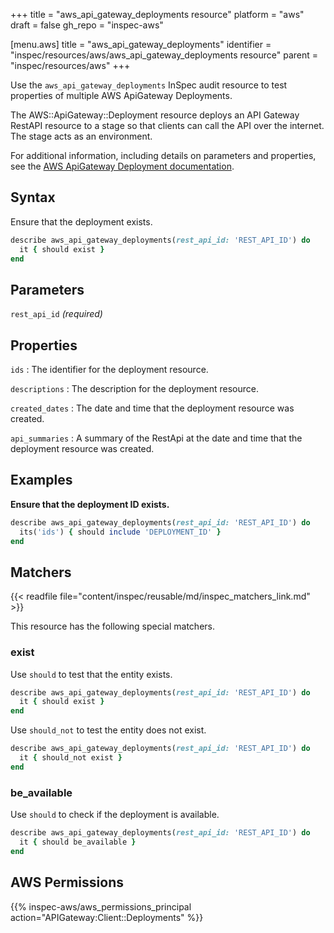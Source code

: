 +++
title = "aws_api_gateway_deployments resource"
platform = "aws"
draft = false
gh_repo = "inspec-aws"

[menu.aws]
title = "aws_api_gateway_deployments"
identifier = "inspec/resources/aws/aws_api_gateway_deployments resource"
parent = "inspec/resources/aws"
+++

Use the `aws_api_gateway_deployments` InSpec audit resource to test properties of multiple AWS ApiGateway Deployments.

The AWS::ApiGateway::Deployment resource deploys an API Gateway RestAPI resource to a stage so that clients can call the API over the internet. The stage acts as an environment.

For additional information, including details on parameters and properties, see the [AWS ApiGateway Deployment documentation](https://docs.aws.amazon.com/AWSCloudFormation/latest/UserGuide/aws-resource-apigateway-deployment.html).

## Syntax

Ensure that the deployment exists.

```ruby
describe aws_api_gateway_deployments(rest_api_id: 'REST_API_ID') do
  it { should exist }
end
```

## Parameters

`rest_api_id` _(required)_

## Properties

`ids`
: The identifier for the deployment resource.

`descriptions`
: The description for the deployment resource.

`created_dates`
: The date and time that the deployment resource was created.

`api_summaries`
: A summary of the RestApi at the date and time that the deployment resource was created.

## Examples

**Ensure that the deployment ID exists.**

```ruby
describe aws_api_gateway_deployments(rest_api_id: 'REST_API_ID') do
  its('ids') { should include 'DEPLOYMENT_ID' }
end
```

## Matchers

{{< readfile file="content/inspec/reusable/md/inspec_matchers_link.md" >}}

This resource has the following special matchers.

### exist

Use `should` to test that the entity exists.

```ruby
describe aws_api_gateway_deployments(rest_api_id: 'REST_API_ID') do
  it { should exist }
end
```

Use `should_not` to test the entity does not exist.

```ruby
describe aws_api_gateway_deployments(rest_api_id: 'REST_API_ID') do
  it { should_not exist }
end
```

### be_available

Use `should` to check if the deployment is available.

```ruby
describe aws_api_gateway_deployments(rest_api_id: 'REST_API_ID') do
  it { should be_available }
end
```

## AWS Permissions

{{% inspec-aws/aws_permissions_principal action="APIGateway:Client::Deployments" %}}
